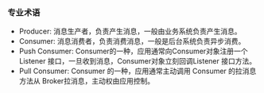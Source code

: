 ### 专业术语

* Producer: 消息生产者，负责产生消息，一般由业务系统负责产生消息。
* Consumer: 消息消费者，负责消费消息，一般是后台系统负责异步消费。
* Push Consumer: Consumer的一种，应用通常向Consumer对象注册一个Listener 接口，一旦收到消息，Consumer对象立刻回调Listener 接口方法。
* Pull Consumer: Consumer 的一种，应用通常主动调用 Consumer 的拉消息方法从 Broker拉消息，主动权由应用控制。


